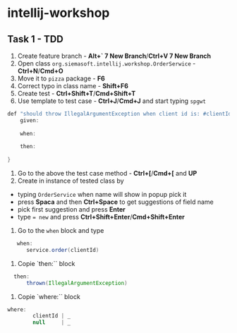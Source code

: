 # intellij-workshop

## Task 1 - TDD
1. Create feature branch - **Alt+` 7 New Branch**/**Ctrl+V 7 New Branch**
1. Open class `org.siemasoft.intellij.workshop.OrderSerwice` - **Ctrl+N**/**Cmd+O**
1. Move it to `pizza` package - **F6**
1. Correct typo in class name - **Shift+F6**
1. Create test - **Ctrl+Shift+T**/**Cmd+Shift+T**
1. Use template to test case - **Ctrl+J**/**Cmd+J** and start typing `spgwt`
```java
def "should throw IllegalArgumentException when client id is: #clientId"() {
    given:
    
    when:
    
    then:
    
}
```
1. Go to the above the test case method - **Ctrl+[**/**Cmd+[** and **UP**
1. Create in instance of tested class by
 * typing `OrderService` when name will show in popup pick it
 * press **Spaca** and then **Ctrl+Space** to get suggestions of field name
 * pick first suggestion and press **Enter**
 * type ` = new ` and press **Ctrl+Shift+Enter**/**Cmd+Shift+Enter**
1. Go to the `when` block and type 
```java
   when:
      service.order(clientId)
```
1. Copie `then:`` block
```java
  then:
      thrown(IllegalArgumentException)
```
1. Copie `where:`` block  
```java
where:
        clientId | _
        null     | _
```        
